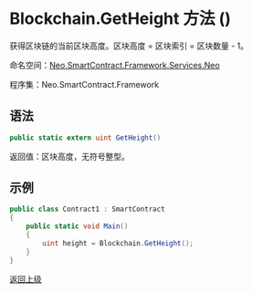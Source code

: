 # Blockchain.GetHeight 方法 ()

获得区块链的当前区块高度。区块高度 = 区块索引 = 区块数量 - 1。

命名空间：[Neo.SmartContract.Framework.Services.Neo](../../neo.md)

程序集：Neo.SmartContract.Framework

## 语法

```c#
public static extern uint GetHeight()
```

返回值：区块高度，无符号整型。

## 示例

```c#
public class Contract1 : SmartContract
{
    public static void Main()
    {
        uint height = Blockchain.GetHeight();
    }
}
```



[返回上级](../Blockchain.md)